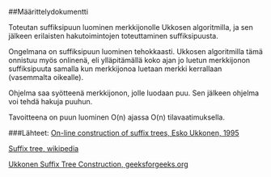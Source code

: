 ##Määrittelydokumentti

Toteutan suffiksipuun luominen merkkijonolle Ukkosen algoritmilla, ja sen jälkeen erilaisten hakutoimintojen toteuttaminen suffiksipuusta.

Ongelmana on suffiksipuun luominen tehokkaasti. Ukkosen algoritmilla tämä onnistuu myös onlinenä, eli ylläpitämällä koko ajan jo luetun merkkijonon suffiksipuuta samalla kun merkkijonoa luetaan merkki kerrallaan (vasemmalta oikealle).

Ohjelma saa syötteenä merkkijonon, jolle luodaan puu.
Sen jälkeen ohjelma voi tehdä hakuja puuhun.

Tavoitteena on puun luominen O(n) ajassa O(n) tilavaatimuksella.

###Lähteet:
[On-line construction of suffix trees, Esko Ukkonen, 1995](https://www.cs.helsinki.fi/u/ukkonen/SuffixT1withFigs.pdf)

[Suffix tree, wikipedia](https://en.wikipedia.org/wiki/Suffix_tree)

[Ukkonen Suffix Tree Construction, geeksforgeeks.org](https://www.geeksforgeeks.org/ukkonens-suffix-tree-construction-part-1/)
